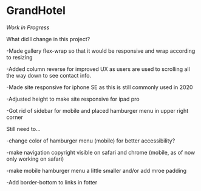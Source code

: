 # GrandHotel
*Work in Progress*


What did I change in this project? 

-Made gallery flex-wrap so that it would be responsive and wrap according to resizing 

-Added column reverse for improved UX as users are used to scrolling all the way down to see contact info. 

-Made site responsive for iphone SE as this is still commonly used in 2020

-Adjusted height to make site responsive for ipad pro

-Got rid of sidebar for mobile and placed hamburger menu in upper right corner

Still need to...

-change color of hamburger menu (mobile) for better accessibility?

-make navigation copyright visible on safari and chrome (mobile, as of now only working on safari)

-make mobile hamburger menu a little smaller and/or add mroe padding

-Add border-bottom to links in fotter
